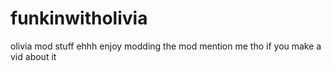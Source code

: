 # funkinwitholivia
olivia mod stuff
ehhh enjoy modding the mod
mention me tho if you make a vid about it
